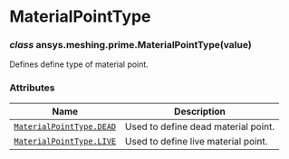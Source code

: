 # MaterialPointType

<a id="ansys.meshing.prime.MaterialPointType"></a>

### *class* ansys.meshing.prime.MaterialPointType(value)

Defines define type of material point.

<!-- !! processed by numpydoc !! -->

### Attributes

| Name | Description |
|------------------------------------------------------------------------------------------------------------------------|---------------------------------------|
| [`MaterialPointType.DEAD`](ansys.meshing.prime.MaterialPointType.DEAD.md#ansys.meshing.prime.MaterialPointType.DEAD)   | Used to define dead material point.   |
| [`MaterialPointType.LIVE`](ansys.meshing.prime.MaterialPointType.LIVE.md#ansys.meshing.prime.MaterialPointType.LIVE)   | Used to define live material point.   |
<!-- vale on -->